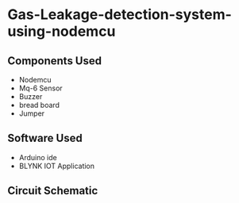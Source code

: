 # Gas-Leakage-detection-system-using-nodemcu

## Components Used

- Nodemcu
- Mq-6 Sensor
- Buzzer
- bread board
- Jumper

## Software Used

- Arduino ide
- BLYNK IOT Application

## Circuit Schematic 
